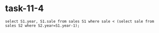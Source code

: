 # task-11-4

```MySQL
select S1.year, S1.sale from sales S1 where sale < (select sale from sales S2 where S2.year=S1.year-1);
```
